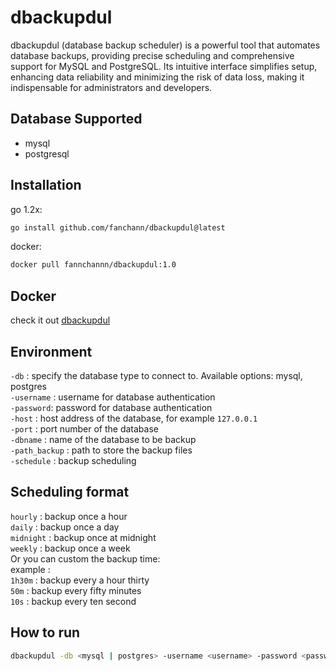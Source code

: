# dbackupdul
dbackupdul (database backup scheduler) is a powerful tool that automates database backups, providing precise scheduling and comprehensive support for MySQL and PostgreSQL. Its intuitive interface simplifies setup, enhancing data reliability and minimizing the risk of data loss, making it indispensable for administrators and developers.

## Database Supported
- mysql
- postgresql

## Installation
go 1.2x:
```bash
go install github.com/fanchann/dbackupdul@latest
```

docker:
```bash
docker pull fannchannn/dbackupdul:1.0
```

## Docker
check it out [dbackupdul](https://hub.docker.com/r/fannchannn/dbackupdul)
## Environment
`-db` : specify the database type to connect to. Available options: mysql, postgres\
`-username` : username for database authentication\
`-password`: password for database authentication\
`-host` : host address of the database, for example `127.0.0.1`\
`-port` : port number of the database \
`-dbname` : name of the database to be backup\
`-path_backup` : path to store the backup files\
`-schedule` : backup scheduling

## Scheduling format
`hourly` : backup once a hour\
`daily` : backup once a day\
`midnight` : backup once at midnight\
`weekly` : backup once a week\
Or
you can custom the backup time:\
example :\
`1h30m` : backup every a hour thirty\
`50m` : backup every fifty minutes\
`10s` : backup every ten second
## How to run 
```bash
dbackupdul -db <mysql | postgres> -username <username> -password <password> -host <database_host> -port <database_port> -dbname <database_name> -path_backup <backup_folder> -schedule <schedule_time>
```
